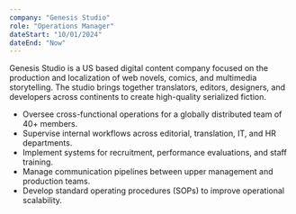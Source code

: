 ```yaml
---
company: "Genesis Studio"
role: "Operations Manager"
dateStart: "10/01/2024"
dateEnd: "Now"
---
```


Genesis Studio is a US based digital content company focused on the production and localization of web novels, comics, and multimedia storytelling. The studio brings together translators, editors, designers, and developers across continents to create high-quality serialized fiction.

- Oversee cross-functional operations for a globally distributed team of 40+ members.
- Supervise internal workflows across editorial, translation, IT, and HR departments.
- Implement systems for recruitment, performance evaluations, and staff training.
- Manage communication pipelines between upper management and production teams.
- Develop standard operating procedures (SOPs) to improve operational scalability. 